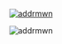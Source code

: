 <p align="center"><a href="https://discord.com/users/696529083772960778" target="_blank" rel="noreferrer"><img align="center" src="https://lanyard.cnrad.dev/api/696529083772960778" alt="addrmwn" /></a></p>
<p align="center"><img align="center" src="https://streak-stats.demolab.com?user=addrmwn&theme=dark&date_format=j%20M%5B%20Y%5D&type=png" alt="addrmwn" /></p>
